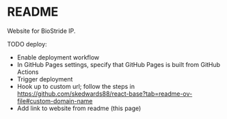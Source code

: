 # README

Website for BioStride IP.

TODO deploy:

- Enable deployment workflow
- In GitHub Pages settings, specify that GitHub Pages is built from GitHub Actions
- Trigger deployment
- Hook up to custom url; follow the steps in https://github.com/skedwards88/react-base?tab=readme-ov-file#custom-domain-name
- Add link to website from readme (this page)

